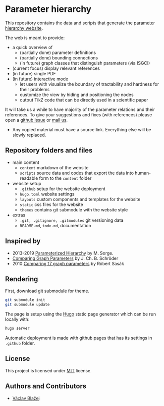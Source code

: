 # Parameter hierarchy

This repository contains the data and scripts that generate the [parameter hierarchy website](https://vaclavblazej.github.io/parameters/).

The web is meant to provide:

* a quick overview of
    * (partially done) parameter definitions
    * (partially done) bounding connections
    * (in future) graph classes that distinguish parameters (via ISGCI)
* (current focus) display relevant references
* (in future) single PDF
* (in future) interactive mode
    * let users with visualize the boundary of tractability and hardness for their problems
    * customize the view by hiding and positioning the nodes
    * output TikZ code that can be directly used in a scientific paper

It will take us a while to have majority of the parameter relations and their references.
To give your suggestions and fixes (with references) please open a [github issue](https://github.com/vaclavblazej/parameters/issues) or [mail us](vaclav.blazej@warwick.ac.uk).

* Any copied material must have a source link. Everything else will be slowly replaced.

## Repository folders and files

* main content
    * `content` markdown of the website
    * `scripts` source data and codes that export the data into human-readable form to the `content` folder
* website setup
    * `.github` setup for the website deployment
    * `hugo.toml` website settings
    * `layouts` custom components and templates for the website
    * `static` css files for the website
    * `themes` contains git submodule with the website style
* extras
    * `.git, .gitignore, .gitmodules` git versioning data
    * `README.md`, `todo.md`, documentation

## Inspired by

* 2013-2019 [Parameterized Hierarchy](https://manyu.pro/assets/parameter-hierarchy.pdf) by M. Sorge.
* [Comparing Graph Parameters](https://fpt.akt.tu-berlin.de/publications/theses/BA-Schr%C3%B6der.pdf) by J. Ch. B. Schröder
* 2010 [Comparing 17 graph parameters](https://core.ac.uk/download/pdf/30926677.pdf) by Róbert Sasák

## Rendering

First, download git submodule for theme.

```sh
git submodule init
git submodule update
```

The page is setup using the [Hugo](https://gohugo.io/) static page generator which can be run locally with:
```sh
hugo server
```

Automatic deployment is made with github pages that has its settings in `.github` folder.

## License

This project is licensed under [MIT](LICENSE) license.

## Authors and Contributors

* [Václav Blažej](https://blazeva1.pages.fit/)
